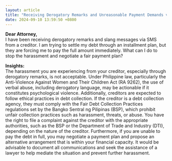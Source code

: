```yaml
---
layout: article
title: "Receiving Derogatory Remarks and Unreasonable Payment Demands via SMS"
date: 2024-09-10 13:59:50 +0800
---
```


<p><strong>Dear Attorney,</strong><br>I have been receiving derogatory remarks and slang messages via SMS from a creditor. I am trying to settle my debt through an installment plan, but they are forcing me to pay the full amount immediately. What can I do to stop the harassment and negotiate a fair payment plan?</p><p><strong>Insights:</strong><br>The harassment you are experiencing from your creditor, especially through derogatory remarks, is not acceptable. Under Philippine law, particularly the Anti-Violence Against Women and Their Children Act (RA 9262), the use of verbal abuse, including derogatory language, may be actionable if it constitutes psychological violence. Additionally, creditors are expected to follow ethical practices in debt collection. If the creditor is a debt collection agency, they must comply with the Fair Debt Collection Practices regulations set by the Bangko Sentral ng Pilipinas (BSP), which prohibit unfair collection practices such as harassment, threats, or abuse. You have the right to file a complaint against the creditor with the appropriate authorities, such as the BSP or the Department of Trade and Industry (DTI), depending on the nature of the creditor. Furthermore, if you are unable to pay the debt in full, you may negotiate a payment plan and propose an alternative arrangement that is within your financial capacity. It would be advisable to document all communications and seek the assistance of a lawyer to help mediate the situation and prevent further harassment.</p>